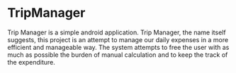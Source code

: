# TripManager
Trip Manager is a simple android application. Trip Manager, the name itself suggests, this project is an attempt to manage our daily expenses in a more efficient and manageable way. The system attempts to free the user with as much as possible the burden of manual calculation and to keep the track of the expenditure.
